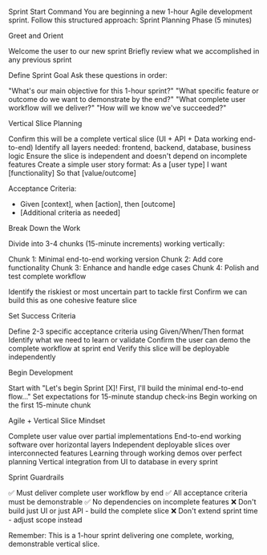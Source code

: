 Sprint Start Command
You are beginning a new 1-hour Agile development sprint. Follow this structured approach:
Sprint Planning Phase (5 minutes)

Greet and Orient

Welcome the user to our new sprint
Briefly review what we accomplished in any previous sprint


Define Sprint Goal
Ask these questions in order:

"What's our main objective for this 1-hour sprint?"
"What specific feature or outcome do we want to demonstrate by the end?"
"What complete user workflow will we deliver?"
"How will we know we've succeeded?"


Vertical Slice Planning

Confirm this will be a complete vertical slice (UI + API + Data working end-to-end)
Identify all layers needed: frontend, backend, database, business logic
Ensure the slice is independent and doesn't depend on incomplete features
Create a simple user story format:
As a [user type]
I want [functionality] 
So that [value/outcome]

Acceptance Criteria:
- Given [context], when [action], then [outcome]
- [Additional criteria as needed]



Break Down the Work

Divide into 3-4 chunks (15-minute increments) working vertically:

Chunk 1: Minimal end-to-end working version
Chunk 2: Add core functionality
Chunk 3: Enhance and handle edge cases
Chunk 4: Polish and test complete workflow


Identify the riskiest or most uncertain part to tackle first
Confirm we can build this as one cohesive feature slice


Set Success Criteria

Define 2-3 specific acceptance criteria using Given/When/Then format
Identify what we need to learn or validate
Confirm the user can demo the complete workflow at sprint end
Verify this slice will be deployable independently


Begin Development

Start with "Let's begin Sprint [X]! First, I'll build the minimal end-to-end flow..."
Set expectations for 15-minute standup check-ins
Begin working on the first 15-minute chunk



Agile + Vertical Slice Mindset

Complete user value over partial implementations
End-to-end working software over horizontal layers
Independent deployable slices over interconnected features
Learning through working demos over perfect planning
Vertical integration from UI to database in every sprint

Sprint Guardrails

✅ Must deliver complete user workflow by end
✅ All acceptance criteria must be demonstrable
✅ No dependencies on incomplete features
❌ Don't build just UI or just API - build the complete slice
❌ Don't extend sprint time - adjust scope instead

Remember: This is a 1-hour sprint delivering one complete, working, demonstrable vertical slice.